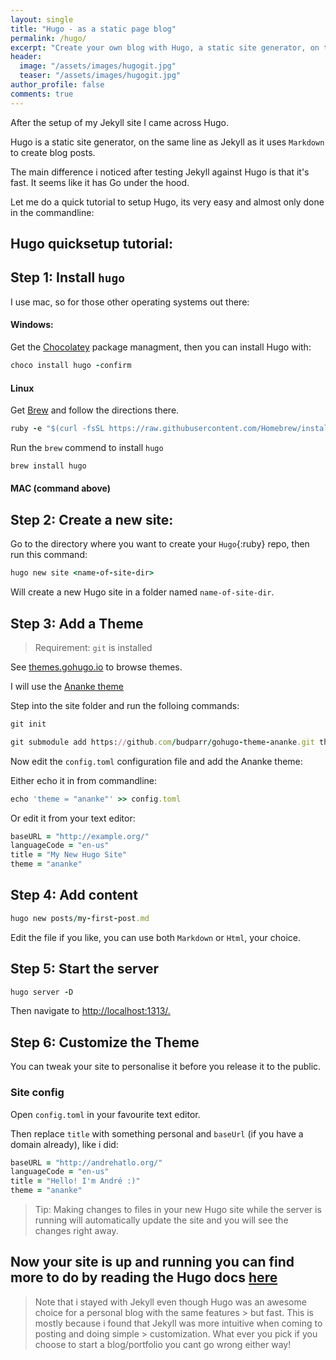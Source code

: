 ```yaml
---
layout: single
title: "Hugo - as a static page blog"
permalink: /hugo/
excerpt: "Create your own blog with Hugo, a static site generator, on the same line as Jekyll."
header:
  image: "/assets/images/hugogit.jpg"
  teaser: "/assets/images/hugogit.jpg"
author_profile: false
comments: true
---
```


After the setup of my Jekyll site I came across Hugo.

Hugo is a static site generator, on the same line as Jekyll as it uses `Markdown` to create blog posts.

The main difference i noticed after testing Jekyll against Hugo is that it's fast. It seems like it has Go under the hood.

Let me do a quick tutorial to setup Hugo, its very easy and almost only done in the commandline:

## Hugo quicksetup tutorial:

## Step 1: Install `hugo`

I use mac, so for those other operating systems out there:

#### Windows:

Get the [Chocolatey](https://chocolatey.org/) package managment, then you can install Hugo with:

```ruby
choco install hugo -confirm
```

#### Linux

Get [Brew](https://brew.sh/) and follow the directions there.

```ruby
ruby -e "$(curl -fsSL https://raw.githubusercontent.com/Homebrew/install/master/install)"
```

Run the `brew` commend to install `hugo`

```ruby
brew install hugo
```

#### MAC (command above)

## Step 2: Create a new site:

Go to the directory where you want to create your `Hugo`{:ruby} repo, then run this command:

```ruby
hugo new site <name-of-site-dir>
```

Will create a new Hugo site in a folder named `name-of-site-dir`.

## Step 3: Add a Theme

> Requirement: `git` is installed

See [themes.gohugo.io](themes.gohugo.io) to browse themes.

I will use the [Ananke theme](https://themes.gohugo.io/gohugo-theme-ananke/)

Step into the site folder and run the folloing commands:

```ruby
git init

git submodule add https://github.com/budparr/gohugo-theme-ananke.git themes/ananke
```

Now edit the `config.toml` configuration file and add the Ananke theme:

Either echo it in from commandline:

```ruby
echo 'theme = "ananke"' >> config.toml
```

Or edit it from your text editor:

```ruby
baseURL = "http://example.org/"
languageCode = "en-us"
title = "My New Hugo Site"
theme = "ananke"
```

## Step 4: Add content

```ruby
hugo new posts/my-first-post.md
```

Edit the file if you like, you can use both `Markdown` or `Html`, your choice.

## Step 5: Start the server

```ruby
hugo server -D
```

Then navigate to [http://localhost:1313/.](http://localhost:1313/.)

## Step 6: Customize the Theme

You can tweak your site to personalise it before you release it to the public.

### Site config

Open `config.toml` in your favourite text editor.

Then replace `title` with something personal and `baseUrl` (if you have a domain already), like i did:

```ruby
baseURL = "http://andrehatlo.org/"
languageCode = "en-us"
title = "Hello! I'm André :)"
theme = "ananke"
```

> Tip:
> Making changes to files in your new Hugo site
> while the server is running will automatically update
> the site and you will see the changes right away.

## Now your site is up and running you can find more to do by reading the Hugo docs [here](https://gohugo.io/documentation/)

> Note that i stayed with Jekyll even though Hugo was an awesome choice for a personal blog with the same features > but fast. This is mostly because i found that Jekyll was more intuitive when coming to posting and doing simple > customization. What ever you pick if you choose to start a blog/portfolio you cant go wrong either way!
